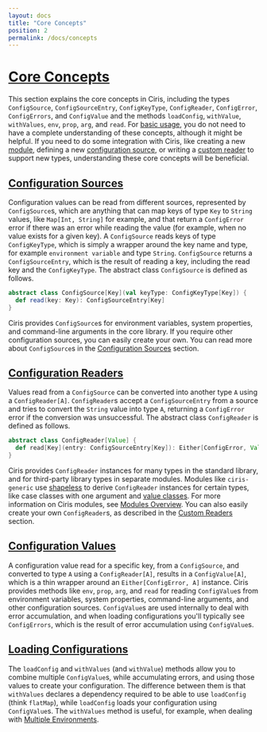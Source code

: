 ```yaml
---
layout: docs
title: "Core Concepts"
position: 2
permalink: /docs/concepts
---
```


# <a name="core-concepts" href="#core-concepts">Core Concepts</a>
This section explains the core concepts in Ciris, including the types `ConfigSource`, `ConfigSourceEntry`, `ConfigKeyType`, `ConfigReader`, `ConfigError`, `ConfigErrors`, and `ConfigValue` and the methods `loadConfig`, `withValue`, `withValues`, `env`, `prop`, `arg`, and `read`. For [basic usage](/docs/basics), you do not need to have a complete understanding of these concepts, although it might be helpful. If you need to do some integration with Ciris, like creating a new [module](/docs/modules), defining a new [configuration source](/docs/sources), or writing a [custom reader](/docs/readers) to support new types, understanding these core concepts will be beneficial.

## <a name="configuration-sources" href="#configuration-sources">Configuration Sources</a>
Configuration values can be read from different sources, represented by `ConfigSource`s, which are anything that can map keys of type `Key` to `String` values, like `Map[Int, String]` for example, and that return a `ConfigError` error if there was an error while reading the value (for example, when no value exists for a given key). A `ConfigSource` reads keys of type `ConfigKeyType`, which is simply a wrapper around the key name and type, for example `environment variable` and type `String`. `ConfigSource` returns a `ConfigSourceEntry`, which is the result of reading a key, including the read key and the `ConfigKeyType`. The abstract class `ConfigSource` is defined as follows.

```scala
abstract class ConfigSource[Key](val keyType: ConfigKeyType[Key]) {
  def read(key: Key): ConfigSourceEntry[Key]
}
```

Ciris provides `ConfigSource`s for environment variables, system properties, and command-line arguments in the core library. If you require other configuration sources, you can easily create your own. You can read more about `ConfigSource`s in the [Configuration Sources](/docs/sources) section.

## <a name="configuration-readers" href="#configuration-readers">Configuration Readers</a>
Values read from a `ConfigSource` can be converted into another type `A` using a `ConfigReader[A]`. `ConfigReader`s accept a `ConfigSourceEntry` from a source and tries to convert the `String` value into type `A`, returning a `ConfigError` error if the conversion was unsuccessful. The abstract class `ConfigReader` is defined as follows.

```scala
abstract class ConfigReader[Value] {
  def read[Key](entry: ConfigSourceEntry[Key]): Either[ConfigError, Value]
}
```

Ciris provides `ConfigReader` instances for many types in the standard library, and for third-party library types in separate modules. Modules like `ciris-generic` use [shapeless](https://github.com/milessabin/shapeless) to derive `ConfigReader` instances for certain types, like case classes with one argument and [value classes](http://docs.scala-lang.org/overviews/core/value-classes.html). For more information on Ciris modules, see [Modules Overview](/docs/modules). You can also easily create your own `ConfigReader`s, as described in the [Custom Readers](/docs/readers) section.

## <a name="configuration-values" href="#configuration-values">Configuration Values</a>
A configuration value read for a specific key, from a `ConfigSource`, and converted to type `A` using a `ConfigReader[A]`, results in a `ConfigValue[A]`, which is a thin wrapper around an `Either[ConfigError, A]` instance. Ciris provides methods like `env`, `prop`, `arg`, and `read` for reading `ConfigValue`s from environment variables, system properties, command-line arguments, and other configuration sources. `ConfigValue`s are used internally to deal with error accumulation, and when loading configurations you'll typically see `ConfigErrors`, which is the result of error accumulation using `ConfigValue`s.

## <a name="loading-configurations" href="#loading-configurations">Loading Configurations</a>
The `loadConfig` and `withValues` (and `withValue`) methods allow you to combine multiple `ConfigValue`s, while accumulating errors, and using those values to create your configuration. The difference between them is that `withValues` declares a dependency required to be able to use `loadConfig` (think `flatMap`), while `loadConfig` loads your configuration using `ConfigValue`s. The `withValues` method is useful, for example, when dealing with [Multiple Environments](/docs/environments).
